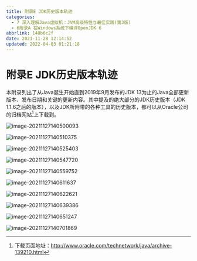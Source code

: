 ```yaml
---
title: 附录E JDK历史版本轨迹
categories: 
  - 7 深入理解Java虛拟机：JVM高级特性与最佳实践(第3版)
  - 6附录A 在Windows系统下编译OpenJDK 6
abbrlink: 148b6c2f
date: 2021-11-28 12:14:52
updated: 2022-04-03 01:21:18
---
```

# 附录E JDK历史版本轨迹
本附录列出了从Java诞生开始直到2019年9月发布的JDK 13为止的Java全部更新版本、发布日期和关键的更新内容。其中提及的绝大部分的JDK历史版本（JDK 1.1.6之后的版本），以及JDK所附带的各种工具的历史版本，都可以从Oracle公司的归档网站[^1]上下载到。

![image-20211127140500093](https://gitee.com/XiaoLan223/images/raw/master/Blog/Sum/20211127140500.png)

![image-20211127140510375](https://gitee.com/XiaoLan223/images/raw/master/Blog/Sum/20211127140510.png)

![image-20211127140525403](https://gitee.com/XiaoLan223/images/raw/master/Blog/Sum/20211127140525.png)

![image-20211127140547720](https://gitee.com/XiaoLan223/images/raw/master/Blog/Sum/20211127140547.png)

![image-20211127140559752](https://gitee.com/XiaoLan223/images/raw/master/Blog/Sum/20211127140559.png)

![image-20211127140611637](https://gitee.com/XiaoLan223/images/raw/master/Blog/Sum/20211127140611.png)

![image-20211127140622621](https://gitee.com/XiaoLan223/images/raw/master/Blog/Sum/20211127140622.png)

![image-20211127140639386](https://gitee.com/XiaoLan223/images/raw/master/Blog/Sum/20211127140639.png)

![image-20211127140651247](https://gitee.com/XiaoLan223/images/raw/master/Blog/Sum/20211127140651.png)

![image-20211127140701869](https://gitee.com/XiaoLan223/images/raw/master/Blog/Sum/20211127140702.png)

[^1]: 下载页面地址：http://www.oracle.com/technetwork/java/archive-139210.html
